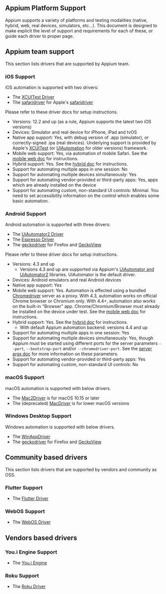 ## Appium Platform Support

Appium supports a variety of platforms and testing modalities (native,
hybrid, web, real devices, simulators, etc...). This document is designed to
make explicit the level of support and requirements for each of these,
or guide each driver to proper page.

## Appium team support

This section lists drivers that are supported by Appium team.

### iOS Support

iOS automation is supported with two drivers:

- The [XCUITest Driver](/docs/en/drivers/ios-xcuitest.md)
- The [safaridriver](/docs/en/drivers/safari.md) for Apple's [safaridriver](https://developer.apple.com/documentation/webkit/testing_with_webdriver_in_safari?language=objc)

Please refer to these driver docs for setup instructions.

- Versions: 12.2 and up (as a rule, Appium supports the latest two iOS versions)
- Devices: Simulator and real device for iPhone, iPad and tvOS
- Native app support: Yes, with debug version of .app (simulator),
  or correctly-signed .ipa (real devices). Underlying support is provided by
  Apple's [XCUITest](https://developer.apple.com/reference/xctest) (or [UIAutomation](https://web.archive.org/web/20160904214108/https://developer.apple.com/library/ios/documentation/DeveloperTools/Reference/UIAutomationRef/) for older versions)
  framework.
- Mobile web support: Yes, via automation of mobile Safari. See the [mobile web doc](/docs/en/writing-running-appium/web/mobile-web.md) for instructions.
- Hybrid support: Yes. See the [hybrid doc](/docs/en/writing-running-appium/web/hybrid.md) for instructions.
- Support for automating multiple apps in one session: No
- Support for automating multiple devices simultaneously: Yes
- Support for automating vendor-provided or third-party apps: Yes, apps which are already installed on the device
- Support for automating custom, non-standard UI controls: Minimal. You need to
  set accessibility information on the control which enables some basic
  automation.

### Android Support

Android automation is supported with three drivers:

- The [UiAutomator2 Driver](/docs/en/drivers/android-uiautomator2.md)
- The [Espresso Driver](/docs/en/drivers/android-espresso.md)
- The [geckodriver](/docs/en/drivers/gecko.md) for Firefox and [GeckoView](https://wiki.mozilla.org/Mobile/GeckoView)

Please refer to these driver docs for setup instructions.

- Versions: 4.3 and up
  - Versions 4.3 and up are supported via Appium's [UiAutomator and UiAutomator2](http://developer.android.com/tools/testing-support-library/index.html#UIAutomator)
    libraries. UiAutomator is the default driver.
- Devices: Android emulators and real Android devices
- Native app support: Yes
- Mobile web support: Yes. Automation
  is effected using a bundled [Chromedriver](http://chromedriver.chromium.org)
  server as a proxy. With 4.3, automation works on official Chrome
  browser or Chromium only. With 4.4+, automation also works on the built-in
  "Browser" app. Chrome/Chromium/Browser must already be installed on the
  device under test. See the [mobile web doc](/docs/en/writing-running-appium/web/mobile-web.md) for instructions.
- Hybrid support: Yes. See the [hybrid doc](/docs/en/writing-running-appium/web/hybrid.md) for instructions.
  - With default Appium automation backend: versions 4.4 and up
- Support for automating multiple apps in one session: Yes
- Support for automating multiple devices simultaneously: Yes,
  though Appium must be started using different ports for the server
  parameters `--port`, `--bootstrap-port` and/or
  `--chromedriver-port`. See the [server args doc](/docs/en/writing-running-appium/server-args.md) for more
  information on these parameters.
- Support for automating vendor-provided or third-party apps: Yes
- Support for automating custom, non-standard UI controls: No

### macOS Support

macOS automation is supported with below drivers.

- The [Mac2Driver](/docs/en/drivers/mac2.md) is for macOS 10.15 or later
- The (deprecated) [MacDriver](/docs/en/drivers/mac.md) is for lower macOS versions

### Windows Desktop Support

Windows automation is supported with below drivers.

- The [WinAppDriver](/docs/en/drivers/windows.md)
- The [geckodriver](/docs/en/drivers/gecko.md) for Firefox and [GeckoView](https://wiki.mozilla.org/Mobile/GeckoView)

## Community based drivers

This section lists drivers that are supported by vendors and community as OSS.

### Flutter Support

- The [Flutter Driver](https://github.com/appium-userland/appium-flutter-driver)

### WebOS Support

- The [WebOS Driver](https://github.com/sharkyStudy/appium-webos-driver)

## Vendors based drivers

### You.i Engine Support

- The [You.i Engine](https://github.com/YOU-i-Labs/appium-youiengine-driver)

### Roku Support

- The [Roku Driver](https://github.com/projectxyzio/appium-roku-driver)
